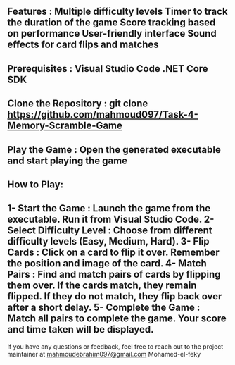 Features :
Multiple difficulty levels
Timer to track the duration of the game
Score tracking based on performance
User-friendly interface
Sound effects for card flips and matches
-------------------------------------
Prerequisites :
Visual Studio Code
.NET Core SDK 
-------------------------------------
Clone the Repository : 
git clone https://github.com/mahmoud097/Task-4-Memory-Scramble-Game
-------------------------------------
Play the Game :
Open the generated executable and start playing the game
-------------------------------------
How to Play:
-----------
1- Start the Game : 
Launch the game from the executable.
Run it from Visual Studio Code.
2- Select Difficulty Level : 
Choose from different difficulty levels (Easy, Medium, Hard).
3- Flip Cards : 
Click on a card to flip it over.
Remember the position and image of the card.
4- Match Pairs : 
Find and match pairs of cards by flipping them over. 
If the cards match, they remain flipped. 
If they do not match, they flip back over after a short delay.
5- Complete the Game : 
Match all pairs to complete the game.
Your score and time taken will be displayed.
----------------------------------------
If you have any questions or feedback, feel free to reach out to the project maintainer at 
mahmoudebrahim097@gmail.com 
Mohamed-el-feky

